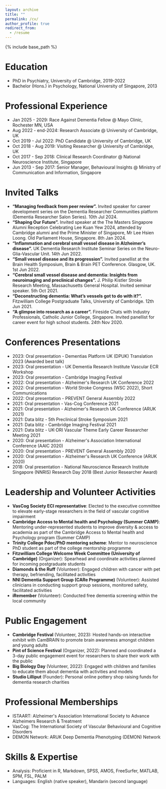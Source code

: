 ```yaml
---
layout: archive
title: ""
permalink: /cv/
author_profile: true
redirect_from:
  - /resume
---
```


{% include base_path %}



Education
======
* PhD in Psychiatry, University of Cambridge, 2019-2022
* Bachelor (Hons.) in Psychology, National University of Singapore, 2013


Professional Experience
======
* Jan 2025 - 2029:      Race Against Dementia Fellow @ Mayo Clinic, Rochester MN, USA
* Aug 2022 - end-2024:  Research Associate @ University of Cambridge, UK
* Oct 2019 - Jul 2022:  PhD Candidate @ University of Cambridge, UK
* Oct 2018 - Aug 2019:  Visiting Researcher @ University of Cambridge, UK
* Oct 2017 - Sep 2018:  Clinical Research Coordinator @ National Neuroscience Institute, Singapore
* Jun 2013 - Sep 2017:  Senior Manager, Behavioural Insights @ Ministry of Communication and Information, Singapore


Invited Talks
======
* **“Managing feedback from  peer review”.** Invited speaker for career development series on the Dementia Researcher Communities platform (Dementia Researcher Salon Series). 10th Jul 2024.
* **“Shaping Our Future”.** Invited speaker at the The Masters Singapore Alumni Reception Celebrating Lee Kuan Yew 2024, attended by Cambridge alumni and the Prime Minister of Singapore, Mr Lee Hsien Loong. Old Parliament House, Singapore. 8th Jan 2024.
* **“Inflammation and cerebral small vessel disease in Alzheimer’s disease”.** UK Dementia Research Institute Seminar Series on the Neuro-Glia-Vascular Unit. 14th Jun 2022.
* **“Small vessel disease and its progression”.** Invited panellist at the Brain Health Symposium, Brain & Brain PET Conference. Glasgow, UK. 1st Jun 2022.
* **“Cerebral small vessel disease and dementia: Insights from neuroimaging and preclinical changes”.** J. Philip Kistler Stroke Research Meeting, Massachusetts General Hospital. Invited seminar speaker. 5th Oct 2021.  
* **“Deconstructing dementia: What’s vessels got to do with it?”.** Fitzwilliam College Postgraduate Talks, University of Cambridge. 12th Jun 2021.
* **“A glimpse into research as a career”.** Fireside Chats with Industry Professionals, Catholic Junior College, Singapore. Invited panellist for career event for high school students. 24th Nov 2020.


Conferences Presentations	
======
* 2023: Oral presentation - Dementias Platform UK (DPUK) Translation 2023 (Awarded best talk)
* 2023: Oral presentation - UK Dementia Research Institute Vascular ECR Workshop
* 2023: Oral presentation - Cambridge Imaging Festival
* 2022: Oral presentation - Alzheimer's Research UK Conference 2022
* 2022: Oral presentation - World Stroke Congress (WSC 2022), Short Communications
* 2022: Oral presentation - PREVENT General Assembly 2022 
* 2021: Oral presentation - Vas-Cog Conference 2021
* 2021: Oral presentation - Alzheimer's Research UK Conference (ARUK 2021) 
* 2021: Data blitz - 5th Preclinical Stroke Symposium 2021
* 2021: Data blitz - Cambridge Imaging Festival 2021
* 2021: Data blitz - UK-DRI Vascular Theme Early Career Researcher Meeting 2021
* 2020: Oral presentation - Alzheimer's Association International Conference (AAIC 2020)
* 2020: Oral presentation - PREVENT General Assembly 2020 
* 2020: Oral presentation - Alzheimer's Research UK Conference (ARUK 2020)
* 2018: Oral presentation - National Neuroscience Research Institute Singapore (NNRIS) Research Day 2018 (Best Junior Researcher Award)


<!-- Teaching
======
* Graduate: Co-supervising one MSc student from the University of Sheffield on MSc research project
* Undergraduate: Co-supervised three medical students from University of Cambridge on research projects
* Others: Supervising undergrads in program to improve access to academia for under-represented groups -->


Leadership and Volunteer Activities
======
* **VasCog Society ECI representative**: Elected to the executive committee to elevate early-stage researchers in the field of vascular cognitive impairment 
* **Cambridge Access to Mental health and Psychology (Summer CAMP)**: Mentoring under-represented students to improve diversity & access to academia as part of the Cambridge Access to Mental health and Psychology program (Summer CAMP)
* **Trinity College Pdoc/PhD mentoring scheme**: Mentor to neuroscience PhD student as part of the college mentorship programme
* **Fitzwilliam College Welcome Week Committee (University of Cambridge)** (Organizer): Spearhead and coordinate activities planned for incoming postgraduate students 
* **Diamonds & the Ruff** (Volunteer): Engaged children with cancer with pet therapy, befriending, facilitated activities
* **NNI Dementia Support Group (CARe Programme)** (Volunteer): Assisted clinicians in conducting support group sessions, monitored safety, facilitated activities
* **iRemember** (Volunteer): Conducted free dementia screening within the local community


Public Engagement
======
* **Cambridge Festival** (Volunteer, 2023): Hosted hands-on interactive exhibit with CamBRAIN to promote brain awareness amongst children and young adults
* **Pint of Science Festival** (Organizer, 2022): Planned and coordinated a 3-day public engagement event for researchers to share their work with the public 
* **Big Biology Day** (Volunteer, 2022): Engaged with children and families to educate them about dementia with activities and models 
* **Studio Lilliput** (Founder): Personal online pottery shop raising funds for dementia research charities 


Professional Memberships
======
* ISTAART: Alzheimer's Association International Society to Advance Alzheimers Research & Treatment
* VasCog: The International Society of Vascular Behavioural and Cognitive Disorders
* DEMON Network: ARUK Deep Dementia Phenotyping (DEMON) Network


Skills & Expertise
======
* Analysis: 	Proficient in R, Markdown, SPSS, AMOS, FreeSurfer, MATLAB, SPM, FSL, PALM
* Languages: 	English (native speaker), Mandarin (second language)


